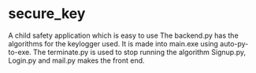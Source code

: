 # secure_key
A child safety application which is easy to use
The backend.py has the algorithms for the keylogger used. It is made into main.exe using auto-py-to-exe.
The terminate.py is used to stop running the algorithm
Signup.py, Login.py and mail.py makes the front end.

